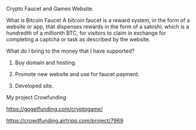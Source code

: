 Crypto Faucet and Games Website.

What is Bitcoin Faucet
A bitcoin faucet is a reward system, in the form of a website or app, that dispenses rewards in the form of a satoshi, which is a hundredth of a millionth BTC, for visitors to claim in exchange for completing a captcha or task as described by the website.

What do I bring to the money that I have supported?
1. Buy domain and hosting.

2. Promote new website and use for faucet payment.

3. Developed site.


My project Crowfunding

https://gogetfunding.com/cryptogame/

https://crowdfunding.airtripp.com/project/7969

